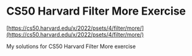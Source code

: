 # CS50 Harvard Filter More Exercise

[https://cs50.harvard.edu/x/2022/psets/4/filter/more/](https://cs50.harvard.edu/x/2022/psets/4/filter/more/)

My solutions for CS50 Harvard Filter More exercise
